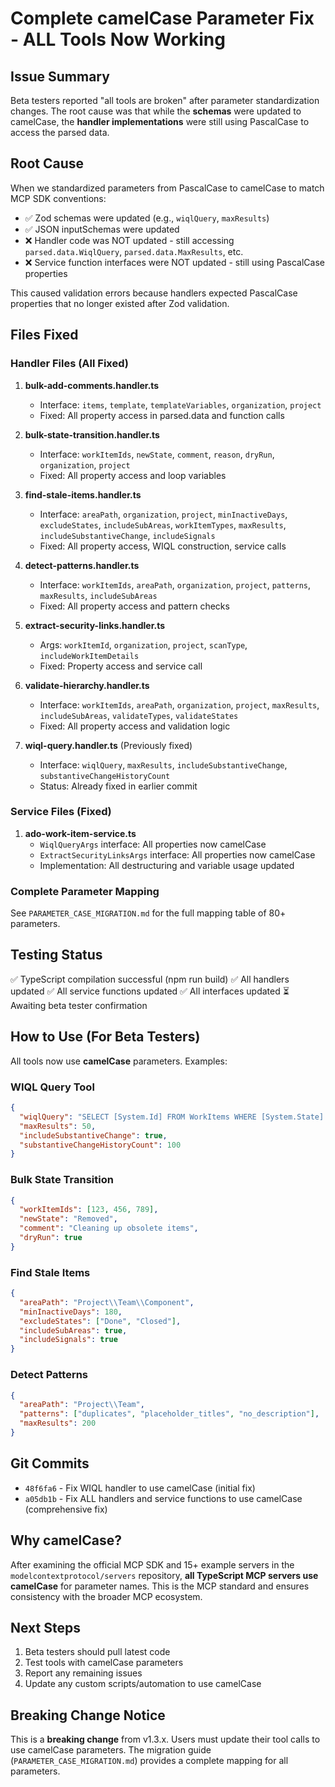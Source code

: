 # Complete camelCase Parameter Fix - ALL Tools Now Working

## Issue Summary
Beta testers reported "all tools are broken" after parameter standardization changes. The root cause was that while the **schemas** were updated to camelCase, the **handler implementations** were still using PascalCase to access the parsed data.

## Root Cause
When we standardized parameters from PascalCase to camelCase to match MCP SDK conventions:
- ✅ Zod schemas were updated (e.g., `wiqlQuery`, `maxResults`)
- ✅ JSON inputSchemas were updated  
- ❌ Handler code was NOT updated - still accessing `parsed.data.WiqlQuery`, `parsed.data.MaxResults`, etc.
- ❌ Service function interfaces were NOT updated - still using PascalCase properties

This caused validation errors because handlers expected PascalCase properties that no longer existed after Zod validation.

## Files Fixed

### Handler Files (All Fixed)
1. **bulk-add-comments.handler.ts**
   - Interface: `items`, `template`, `templateVariables`, `organization`, `project`
   - Fixed: All property access in parsed.data and function calls

2. **bulk-state-transition.handler.ts**
   - Interface: `workItemIds`, `newState`, `comment`, `reason`, `dryRun`, `organization`, `project`
   - Fixed: All property access and loop variables

3. **find-stale-items.handler.ts**
   - Interface: `areaPath`, `organization`, `project`, `minInactiveDays`, `excludeStates`, `includeSubAreas`, `workItemTypes`, `maxResults`, `includeSubstantiveChange`, `includeSignals`
   - Fixed: All property access, WIQL construction, service calls

4. **detect-patterns.handler.ts**
   - Interface: `workItemIds`, `areaPath`, `organization`, `project`, `patterns`, `maxResults`, `includeSubAreas`
   - Fixed: All property access and pattern checks

5. **extract-security-links.handler.ts**
   - Args: `workItemId`, `organization`, `project`, `scanType`, `includeWorkItemDetails`
   - Fixed: Property access and service call

6. **validate-hierarchy.handler.ts**
   - Interface: `workItemIds`, `areaPath`, `organization`, `project`, `maxResults`, `includeSubAreas`, `validateTypes`, `validateStates`
   - Fixed: All property access and validation logic

7. **wiql-query.handler.ts** (Previously fixed)
   - Interface: `wiqlQuery`, `maxResults`, `includeSubstantiveChange`, `substantiveChangeHistoryCount`
   - Status: Already fixed in earlier commit

### Service Files (Fixed)
1. **ado-work-item-service.ts**
   - `WiqlQueryArgs` interface: All properties now camelCase
   - `ExtractSecurityLinksArgs` interface: All properties now camelCase
   - Implementation: All destructuring and variable usage updated

### Complete Parameter Mapping
See `PARAMETER_CASE_MIGRATION.md` for the full mapping table of 80+ parameters.

## Testing Status
✅ TypeScript compilation successful (npm run build)
✅ All handlers updated
✅ All service functions updated
✅ All interfaces updated
⏳ Awaiting beta tester confirmation

## How to Use (For Beta Testers)
All tools now use **camelCase** parameters. Examples:

### WIQL Query Tool
```json
{
  "wiqlQuery": "SELECT [System.Id] FROM WorkItems WHERE [System.State] = 'Active'",
  "maxResults": 50,
  "includeSubstantiveChange": true,
  "substantiveChangeHistoryCount": 100
}
```

### Bulk State Transition
```json
{
  "workItemIds": [123, 456, 789],
  "newState": "Removed",
  "comment": "Cleaning up obsolete items",
  "dryRun": true
}
```

### Find Stale Items
```json
{
  "areaPath": "Project\\Team\\Component",
  "minInactiveDays": 180,
  "excludeStates": ["Done", "Closed"],
  "includeSubAreas": true,
  "includeSignals": true
}
```

### Detect Patterns
```json
{
  "areaPath": "Project\\Team",
  "patterns": ["duplicates", "placeholder_titles", "no_description"],
  "maxResults": 200
}
```

## Git Commits
- `48f6fa6` - Fix WIQL handler to use camelCase (initial fix)
- `a05db1b` - Fix ALL handlers and service functions to use camelCase (comprehensive fix)

## Why camelCase?
After examining the official MCP SDK and 15+ example servers in the `modelcontextprotocol/servers` repository, **all TypeScript MCP servers use camelCase** for parameter names. This is the MCP standard and ensures consistency with the broader MCP ecosystem.

## Next Steps
1. Beta testers should pull latest code
2. Test tools with camelCase parameters
3. Report any remaining issues
4. Update any custom scripts/automation to use camelCase

## Breaking Change Notice
This is a **breaking change** from v1.3.x. Users must update their tool calls to use camelCase parameters. The migration guide (`PARAMETER_CASE_MIGRATION.md`) provides a complete mapping for all parameters.
